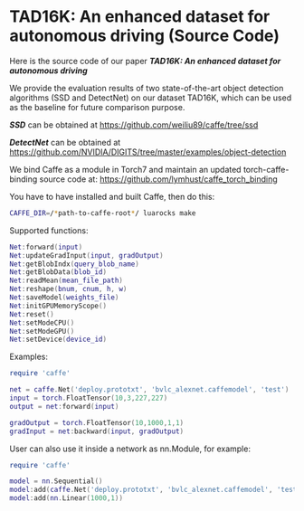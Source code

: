 TAD16K: An enhanced dataset for autonomous driving (Source Code)
===================

Here is the source code of our paper ***TAD16K: An enhanced dataset for autonomous driving***

We provide the evaluation results of two state-of-the-art object detection algorithms (SSD and DetectNet) on our dataset TAD16K, which can be used as the baseline for future comparison purpose. 

***SSD*** can be obtained at https://github.com/weiliu89/caffe/tree/ssd

***DetectNet*** can be obtained at https://github.com/NVIDIA/DIGITS/tree/master/examples/object-detection

We bind Caffe as a module in Torch7 and maintain an updated torch-caffe-binding source code at:
https://github.com/lymhust/caffe_torch_binding

You have to have installed and built Caffe, then do this:

```bash
CAFFE_DIR=/*path-to-caffe-root*/ luarocks make
```

Supported functions:
```lua
Net:forward(input)
Net:updateGradInput(input, gradOutput)
Net:getBlobIndx(query_blob_name)
Net:getBlobData(blob_id)
Net:readMean(mean_file_path)
Net:reshape(bnum, cnum, h, w)
Net:saveModel(weights_file)
Net:initGPUMemoryScope()
Net:reset()
Net:setModeCPU()
Net:setModeGPU()
Net:setDevice(device_id)
```

Examples:
```lua
require 'caffe'

net = caffe.Net('deploy.prototxt', 'bvlc_alexnet.caffemodel', 'test')
input = torch.FloatTensor(10,3,227,227)
output = net:forward(input)

gradOutput = torch.FloatTensor(10,1000,1,1)
gradInput = net:backward(input, gradOutput)
```

User can also use it inside a network as nn.Module, for example:

```lua
require 'caffe'

model = nn.Sequential()
model:add(caffe.Net('deploy.prototxt', 'bvlc_alexnet.caffemodel', 'test'))
model:add(nn.Linear(1000,1))
```
